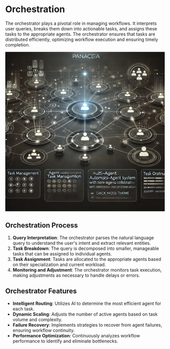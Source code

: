 # Orchestration

The orchestrator plays a pivotal role in managing workflows. It interprets user queries, breaks them down into actionable tasks, and assigns these tasks to the appropriate agents. The orchestrator ensures that tasks are distributed efficiently, optimizing workflow execution and ensuring timely completion.

![System Architecture Diagram](images/tasks.png)

## Orchestration Process

1. **Query Interpretation**: The orchestrator parses the natural language query to understand the user's intent and extract relevant entities.
2. **Task Breakdown**: The query is decomposed into smaller, manageable tasks that can be assigned to individual agents.
3. **Task Assignment**: Tasks are allocated to the appropriate agents based on their specialization and current workload.
4. **Monitoring and Adjustment**: The orchestrator monitors task execution, making adjustments as necessary to handle delays or errors.

## Orchestrator Features

- **Intelligent Routing**: Utilizes AI to determine the most efficient agent for each task.
- **Dynamic Scaling**: Adjusts the number of active agents based on task volume and complexity.
- **Failure Recovery**: Implements strategies to recover from agent failures, ensuring workflow continuity.
- **Performance Optimization**: Continuously analyzes workflow performance to identify and eliminate bottlenecks.
